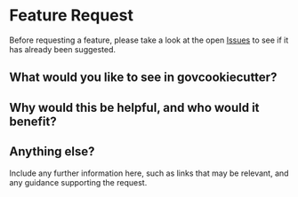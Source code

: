 # Feature Request
Before requesting a feature, please take a look at the open [Issues](https://github.com/best-practice-and-impact/govcookiecutter/issues) to see if it has already been suggested.

## What would you like to see in govcookiecutter?

## Why would this be helpful, and who would it benefit?

## Anything else?
Include any further information here, such as links that may be relevant, and any guidance supporting the request.
